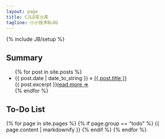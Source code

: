 ```yaml
---
layout: page
title: CJLD军火库
tagline: 小小技术BLOG
---
```

{% include JB/setup %}
<div class="posts">
<h2>Summary</h2>
<ul class="posts">
  {% for post in site.posts %}
    <li><span>{{ post.date | date_to_string }}</span> &raquo; <a href="{{ BASE_PATH }}{{ post.url }}">{{ post.title }}</a><br>
    <div class="breadcrumb">{{ post.excerpt }}<a class="readMore" href="{{ BASE_PATH }}{{ post.url }}">read more &rArr;</a></div></li>
  {% endfor %}
</ul>
</div>
<div class="ToDoDiv">
<h2>To-Do List</h2>
  <div class="breadcrumb">
    {% for page in site.pages %}
      {% if page.group == "todo" %}
        {{ page.content | markdownify }}
      {% endif %}
    {% endfor %}
  </div>
</div>

